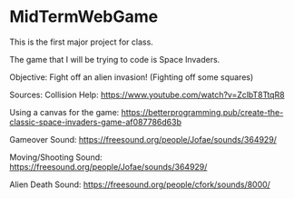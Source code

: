 # MidTermWebGame

This is the first major project for class.

The game that I will be trying to code is Space Invaders.


Objective: Fight off an alien invasion! (Fighting off some squares)

Sources:
Collision Help: https://www.youtube.com/watch?v=ZclbT8TtqR8

Using a canvas for the game: https://betterprogramming.pub/create-the-classic-space-invaders-game-af087786d63b

Gameover Sound: https://freesound.org/people/Jofae/sounds/364929/

Moving/Shooting Sound: https://freesound.org/people/Jofae/sounds/364929/

Alien Death Sound: https://freesound.org/people/cfork/sounds/8000/
